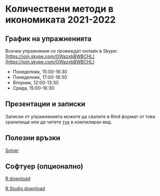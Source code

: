 # Количествени методи в икономиката 2021-2022

## График на упражненията 

Всички упражняния се провеждат онлайн в Skype: [https://join.skype.com/GWazxbBWBCHL](https://join.skype.com/GWazxbBWBCHL)

- Понеделник, 15:00-16:30
- Понеделник, 17:00-18:30
- Вторник, 12:00-13:30
- Сряда, 15:00-16:30

## Презентации и записки

Записки от упражненията можете да свалите в Rmd формат от това хранилище или да
четете [тук](https://boyko.github.io/linprog/) в компилиран вид.

## Полезни връзки

[Solver](https://cbom.atozmath.com/CBOM/Simplex.aspx?q=sm)

## Софтуер (опционално)

[R download](https://cran.r-project.org/)

[R Studio download](https://rstudio.com/products/rstudio/download/)
